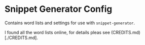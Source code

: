 # Snippet Generator Config

Contains word lists and settings for use with `snippet-generator`.

I found all the word lists online, for details pleas see (CREDITS.md)[./CREDITS.md].

